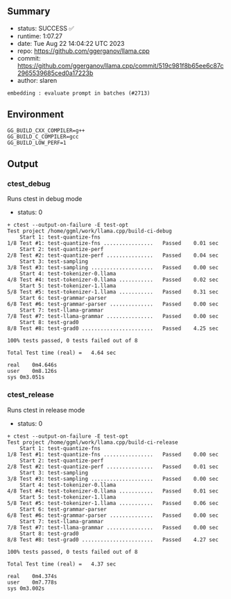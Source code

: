 ## Summary

- status:  SUCCESS ✅
- runtime: 1:07.27
- date:    Tue Aug 22 14:04:22 UTC 2023
- repo:    https://github.com/ggerganov/llama.cpp
- commit:  https://github.com/ggerganov/llama.cpp/commit/519c981f8b65ee6c87c2965539685ced0a17223b
- author:  slaren
```
embedding : evaluate prompt in batches (#2713)
```

## Environment

```
GG_BUILD_CXX_COMPILER=g++
GG_BUILD_C_COMPILER=gcc
GG_BUILD_LOW_PERF=1
```

## Output

### ctest_debug

Runs ctest in debug mode
- status: 0
```
+ ctest --output-on-failure -E test-opt
Test project /home/ggml/work/llama.cpp/build-ci-debug
    Start 1: test-quantize-fns
1/8 Test #1: test-quantize-fns ................   Passed    0.01 sec
    Start 2: test-quantize-perf
2/8 Test #2: test-quantize-perf ...............   Passed    0.04 sec
    Start 3: test-sampling
3/8 Test #3: test-sampling ....................   Passed    0.00 sec
    Start 4: test-tokenizer-0.llama
4/8 Test #4: test-tokenizer-0.llama ...........   Passed    0.02 sec
    Start 5: test-tokenizer-1.llama
5/8 Test #5: test-tokenizer-1.llama ...........   Passed    0.31 sec
    Start 6: test-grammar-parser
6/8 Test #6: test-grammar-parser ..............   Passed    0.00 sec
    Start 7: test-llama-grammar
7/8 Test #7: test-llama-grammar ...............   Passed    0.00 sec
    Start 8: test-grad0
8/8 Test #8: test-grad0 .......................   Passed    4.25 sec

100% tests passed, 0 tests failed out of 8

Total Test time (real) =   4.64 sec

real	0m4.646s
user	0m8.126s
sys	0m3.051s
```

### ctest_release

Runs ctest in release mode
- status: 0
```
+ ctest --output-on-failure -E test-opt
Test project /home/ggml/work/llama.cpp/build-ci-release
    Start 1: test-quantize-fns
1/8 Test #1: test-quantize-fns ................   Passed    0.00 sec
    Start 2: test-quantize-perf
2/8 Test #2: test-quantize-perf ...............   Passed    0.01 sec
    Start 3: test-sampling
3/8 Test #3: test-sampling ....................   Passed    0.00 sec
    Start 4: test-tokenizer-0.llama
4/8 Test #4: test-tokenizer-0.llama ...........   Passed    0.01 sec
    Start 5: test-tokenizer-1.llama
5/8 Test #5: test-tokenizer-1.llama ...........   Passed    0.06 sec
    Start 6: test-grammar-parser
6/8 Test #6: test-grammar-parser ..............   Passed    0.00 sec
    Start 7: test-llama-grammar
7/8 Test #7: test-llama-grammar ...............   Passed    0.00 sec
    Start 8: test-grad0
8/8 Test #8: test-grad0 .......................   Passed    4.27 sec

100% tests passed, 0 tests failed out of 8

Total Test time (real) =   4.37 sec

real	0m4.374s
user	0m7.778s
sys	0m3.002s
```
